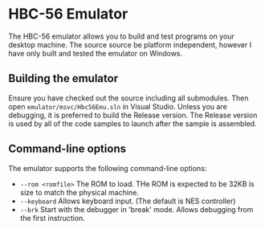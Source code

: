 # HBC-56 Emulator

The HBC-56 emulator allows you to build and test programs on your desktop machine. The source source be platform independent, however I have only built and tested the emulator on Windows.

## Building the emulator

Ensure you have checked out the source including all submodules. Then open `emulator/msvc/Hbc56Emu.sln` in Visual Studio. Unless you are debugging, it is preferred to build the Release version. The Release version is used by all of the code samples to launch after the sample is assembled.

## Command-line options

The emulator supports the following command-line options:

* `--rom <romfile>` The ROM to load. THe ROM is expected to be 32KB is size to match the physical machine.
* `--keyboard` Allows keyboard input. (The default is NES controller)
* `--brk` Start with the debugger in 'break' mode. Allows debugging from the first instruction.
